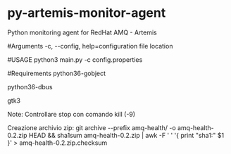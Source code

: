 # py-artemis-monitor-agent
Python monitoring agent for RedHat AMQ - Artemis

#Arguments
-c, --config, help=configuration file location

#USAGE
python3 main.py -c config.properties

#Requirements
python36-gobject

python36-dbus

gtk3



Note:
Controllare stop con comando kill (-9)

Creazione archivio zip:
git archive --prefix amq-health/ -o amq-health-0.2.zip HEAD && sha1sum amq-health-0.2.zip | awk -F ' ' '{ print "sha1:" $1 }' > amq-health-0.2.zip.checksum
